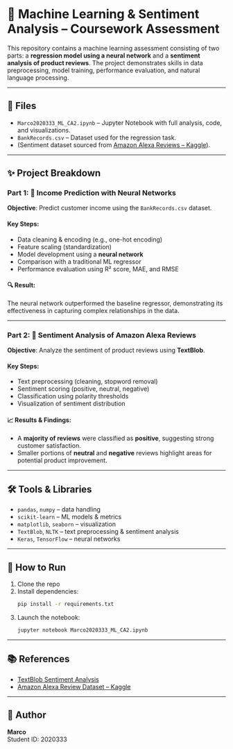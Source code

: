 
# 💼 Machine Learning & Sentiment Analysis – Coursework Assessment

This repository contains a machine learning assessment consisting of two parts: a **regression model using a neural network** and a **sentiment analysis of product reviews**. The project demonstrates skills in data preprocessing, model training, performance evaluation, and natural language processing.

---

## 📁 Files

- `Marco2020333_ML_CA2.ipynb` – Jupyter Notebook with full analysis, code, and visualizations.
- `BankRecords.csv` – Dataset used for the regression task.
- (Sentiment dataset sourced from [Amazon Alexa Reviews – Kaggle](https://www.kaggle.com/datasets/sid321axn/amazon-alexa-reviews)).

---

## ✨ Project Breakdown

### Part 1: 🔢 Income Prediction with Neural Networks

**Objective**: Predict customer income using the `BankRecords.csv` dataset.

#### Key Steps:
- Data cleaning & encoding (e.g., one-hot encoding)
- Feature scaling (standardization)
- Model development using a **neural network**
- Comparison with a traditional ML regressor
- Performance evaluation using R² score, MAE, and RMSE

#### 🔍 Result:
The neural network outperformed the baseline regressor, demonstrating its effectiveness in capturing complex relationships in the data.

---

### Part 2: 💬 Sentiment Analysis of Amazon Alexa Reviews

**Objective**: Analyze the sentiment of product reviews using **TextBlob**.

#### Key Steps:
- Text preprocessing (cleaning, stopword removal)
- Sentiment scoring (positive, neutral, negative)
- Classification using polarity thresholds
- Visualization of sentiment distribution

#### 📈 Results & Findings:
- A **majority of reviews** were classified as **positive**, suggesting strong customer satisfaction.
- Smaller portions of **neutral** and **negative** reviews highlight areas for potential product improvement.

---

## 🛠️ Tools & Libraries

- `pandas`, `numpy` – data handling
- `scikit-learn` – ML models & metrics
- `matplotlib`, `seaborn` – visualization
- `TextBlob`, `NLTK` – text preprocessing & sentiment analysis
- `Keras`, `TensorFlow` – neural networks

---

## 🚀 How to Run

1. Clone the repo
2. Install dependencies:
   ```bash
   pip install -r requirements.txt
   ```
3. Launch the notebook:
   ```bash
   jupyter notebook Marco2020333_ML_CA2.ipynb
   ```

---

## 📚 References

- [TextBlob Sentiment Analysis](https://towardsdatascience.com/my-absolute-go-to-for-sentiment-analysis-textblob-3ac3a11d524)
- [Amazon Alexa Review Dataset – Kaggle](https://www.kaggle.com/datasets/sid321axn/amazon-alexa-reviews)

---

## 👤 Author

**Marco**  
Student ID: 2020333
